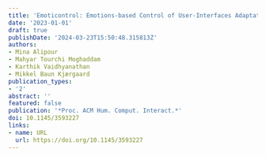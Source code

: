 ```yaml
---
title: 'Emoticontrol: Emotions-based Control of User-Interfaces Adaptations'
date: '2023-01-01'
draft: true
publishDate: '2024-03-23T15:50:48.315813Z'
authors:
- Mina Alipour
- Mahyar Tourchi Moghaddam
- Karthik Vaidhyanathan
- Mikkel Baun Kjærgaard
publication_types:
- '2'
abstract: ''
featured: false
publication: '*Proc. ACM Hum. Comput. Interact.*'
doi: 10.1145/3593227
links:
- name: URL
  url: https://doi.org/10.1145/3593227
---
```


